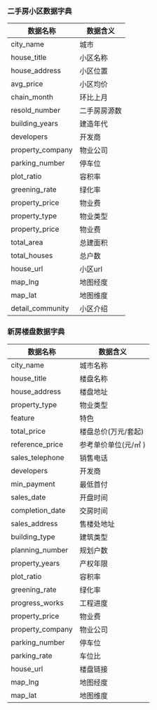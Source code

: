 
### 二手房小区数据字典

数据名称    | 数据含义
-------- | ---
city_name|城市
house_title|小区名称 
house_address|小区位置
avg_price|小区均价
chain_month|环比上月
resold_number|二手房房源数
building_years|建造年代
developers|开发商 
property_company|物业公司
parking_number|停车位 
plot_ratio|容积率
greening_rate|绿化率
property_price|物业费
property_type|物业类型
property_price|物业费
total_area|总建面积
total_houses|总户数
house_url|小区url
map_lng|地图经度
map_lat|地图维度
detail_community|小区介绍

### 新房楼盘数据字典
数据名称    | 数据含义
-------- | ---
city_name|城市名称
house_title|楼盘名称
house_address|楼盘地址
property_type|物业类型
feature|特色
total_price|楼盘总价(万元/套起)
reference_price|参考单价单位(元/㎡ )
sales_telephone|销售电话
developers|开发商
min_payment|最低首付
sales_date|开盘时间
completion_date|交房时间
sales_address|售楼处地址
building_type|建筑类型
planning_number|规划户数
property_years|产权年限
plot_ratio|容积率
greening_rate|绿化率
progress_works|工程进度
property_price|物业费
property_company|物业公司
parking_number|停车位
parking_rate|车位比
house_url|楼盘链接
map_lng|地图经度
map_lat|地图维度